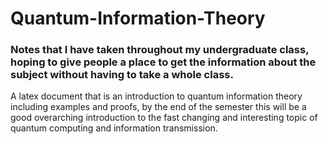 # Quantum-Information-Theory

### Notes that I have taken throughout my undergraduate class, hoping to give people a place to get the information about the subject without having to take a whole class.

A latex document that is an introduction to quantum information theory including examples and proofs, by the end of the semester this will be a good overarching introduction to the fast changing and interesting topic of quantum computing and information transmission.
